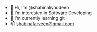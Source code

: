- 👋 Hi, I’m @shabinaliyaudeen
- 👀 I’m interested in Software Developing
- 🌱 I’m currently learning git
- 📫 shabinafarveen@gmail.com

<!---
shabinaliyaudeen/shabinaliyaudeen is a ✨ special ✨ repository because its `README.md` (this file) appears on your GitHub profile.
You can click the Preview link to take a look at your changes.
--->
